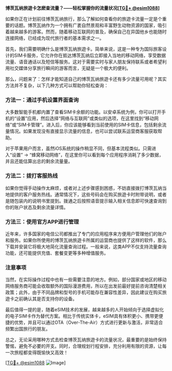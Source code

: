 **博茨瓦纳旅遊卡怎麽查流量？——轻松掌握你的流量状况[[TG💪+ @esim1088](https://t.me/s/esim1088)]**

如果你正在计划前往博茨瓦纳旅行，那么了解如何查看你的旅遊卡流量一定是个重要的话题。博茨瓦纳作为一个拥有广袤自然景观和丰富野生动物资源的国家，吸引着越来越多的游客。然而，随着移动互联网的普及，确保自己在异国他乡也能随时连接网络，已经成为现代旅行者的基本需求之一。

首先，我们需要明确什么是博茨瓦纳旅遊卡。简单来说，这是一种专为国际旅客设计的SIM卡服务，它允许你在抵达博茨瓦纳后立即接入当地的移动网络，享受数据流量、语音通话以及短信等服务。这对于需要实时与家人朋友保持联系或者希望利用社交媒体分享旅行瞬间的游客而言，无疑是一个极大的便利。

那么，问题来了：怎样才能知道自己的博茨瓦纳旅遊卡还有多少流量可用呢？其实方法并不复杂，以下几种方式可以帮助你轻松查询：

### 方法一：通过手机设置界面查询

大多数智能手机都内置了查看SIM卡余额的功能。以安卓系统为例，你可以打开手机的“设置”应用，然后选择“网络与互联网”或类似的选项，在这里找到“移动网络”或“SIM卡管理”。进入后，你应该能够看到当前使用的SIM卡信息，包括剩余流量情况。如果发现没有直接显示流量的信息，也可以尝试联系运营商客服获取帮助。

对于苹果用户而言，虽然iOS系统的操作稍显不同，但基本流程类似。只需进入“设置” -> “蜂窝移动网络”，在这里你可以看到每个应用程序消耗了多少数据，并且还能估算出总的剩余流量量。

### 方法二：拨打客服热线

如果你觉得手动操作太麻烦，或者对上述步骤感到困惑，不妨直接拨打博茨瓦纳当地提供的客户服务热线。通常情况下，这些号码会在购买旅遊卡时附带说明，或者是随包装内的说明书里提到。拨通之后按照语音提示输入相关信息即可快速查询到你的账户状态及剩余流量详情。

### 方法三：使用官方APP进行管理

近年来，许多国家的电信公司都推出了专门的应用程序来方便用户管理他们的账户和服务。如果你所使用的博茨瓦纳旅遊卡所属的运营商也提供了这样的软件，那么下载并安装它将极大地简化流量查询过程。一般来说，这类APP不仅支持流量查询功能，还可能提供充值、套餐变更等多种增值服务。

### 注意事项

当然，在实际操作过程中也有一些需要注意的地方。例如，部分国家或地区的移动网络服务商可能会收取额外的国际漫游费用，所以在出发前最好提前咨询清楚相关政策；此外，由于不同品牌和型号的手机可能存在兼容性差异，因此建议在购买旅遊卡之前确认其是否支持你的设备。

最后值得一提的是，随着eSIM技术的发展，越来越多的人开始倾向于选择虚拟化的电子SIM卡作为替代方案。相比于传统实体卡，eSIM具有体积更小、携带更便捷的优势，并且可以通过OTA（Over-The-Air）方式进行更新与激活，非常适合频繁出国旅行的朋友。

总之，无论采用哪种方式去检查博茨瓦纳旅遊卡的流量状况，最重要的是始终保持警惕，避免不必要的开支。同时，合理规划行程安排，充分利用有限的资源，让每一次旅程都变得既愉快又高效！

[[TG💪+ @esim1088](https://t.me/s/esim1088) ![Image](https://i.postimg.cc/4NQfJmqS/Snipaste-2025-05-13-00-14-12.png)]